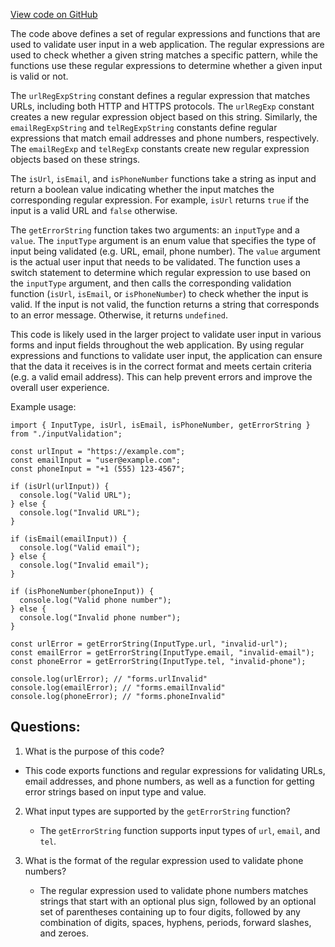 [View code on GitHub](https://github.com/technologiestiftung/kulturdaten-frontend/blob/master/lib/validations.ts)

The code above defines a set of regular expressions and functions that are used to validate user input in a web application. The regular expressions are used to check whether a given string matches a specific pattern, while the functions use these regular expressions to determine whether a given input is valid or not.

The `urlRegExpString` constant defines a regular expression that matches URLs, including both HTTP and HTTPS protocols. The `urlRegExp` constant creates a new regular expression object based on this string. Similarly, the `emailRegExpString` and `telRegExpString` constants define regular expressions that match email addresses and phone numbers, respectively. The `emailRegExp` and `telRegExp` constants create new regular expression objects based on these strings.

The `isUrl`, `isEmail`, and `isPhoneNumber` functions take a string as input and return a boolean value indicating whether the input matches the corresponding regular expression. For example, `isUrl` returns `true` if the input is a valid URL and `false` otherwise.

The `getErrorString` function takes two arguments: an `inputType` and a `value`. The `inputType` argument is an enum value that specifies the type of input being validated (e.g. URL, email, phone number). The `value` argument is the actual user input that needs to be validated. The function uses a switch statement to determine which regular expression to use based on the `inputType` argument, and then calls the corresponding validation function (`isUrl`, `isEmail`, or `isPhoneNumber`) to check whether the input is valid. If the input is not valid, the function returns a string that corresponds to an error message. Otherwise, it returns `undefined`.

This code is likely used in the larger project to validate user input in various forms and input fields throughout the web application. By using regular expressions and functions to validate user input, the application can ensure that the data it receives is in the correct format and meets certain criteria (e.g. a valid email address). This can help prevent errors and improve the overall user experience. 

Example usage:

```
import { InputType, isUrl, isEmail, isPhoneNumber, getErrorString } from "./inputValidation";

const urlInput = "https://example.com";
const emailInput = "user@example.com";
const phoneInput = "+1 (555) 123-4567";

if (isUrl(urlInput)) {
  console.log("Valid URL");
} else {
  console.log("Invalid URL");
}

if (isEmail(emailInput)) {
  console.log("Valid email");
} else {
  console.log("Invalid email");
}

if (isPhoneNumber(phoneInput)) {
  console.log("Valid phone number");
} else {
  console.log("Invalid phone number");
}

const urlError = getErrorString(InputType.url, "invalid-url");
const emailError = getErrorString(InputType.email, "invalid-email");
const phoneError = getErrorString(InputType.tel, "invalid-phone");

console.log(urlError); // "forms.urlInvalid"
console.log(emailError); // "forms.emailInvalid"
console.log(phoneError); // "forms.phoneInvalid"
```
## Questions: 
 1. What is the purpose of this code?
   - This code exports functions and regular expressions for validating URLs, email addresses, and phone numbers, as well as a function for getting error strings based on input type and value.

2. What input types are supported by the `getErrorString` function?
   - The `getErrorString` function supports input types of `url`, `email`, and `tel`.

3. What is the format of the regular expression used to validate phone numbers?
   - The regular expression used to validate phone numbers matches strings that start with an optional plus sign, followed by an optional set of parentheses containing up to four digits, followed by any combination of digits, spaces, hyphens, periods, forward slashes, and zeroes.